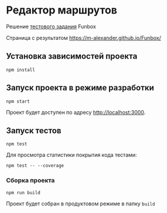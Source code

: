 # Редактор маршрутов

Решение [тестового задания](https://dl.funbox.ru/qt-js.pdf) Funbox

Страница с результатом https://m-alexander.github.io/Funbox/

## Установка зависимостей проекта

`npm install`

## Запуск проекта в режиме разработки

`npm start`

Проект будет доступен по адресу [http://localhost:3000](http://localhost:3000).

## Запуск тестов
`npm test`

Для просмотра статистики покрытия кода тестами:

`npm test -- --coverage`

### Сборка проекта

`npm run build`

 Проект будет собран в продуктовом режиме в папку `build`

